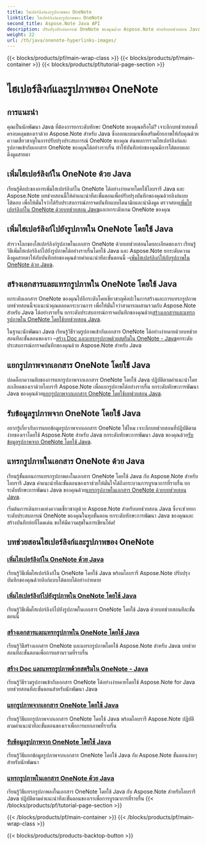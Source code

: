 ```yaml
---
title: ไฮเปอร์ลิงก์และรูปภาพของ OneNote
linktitle: ไฮเปอร์ลิงก์และรูปภาพของ OneNote
second_title: Aspose.Note Java API
description: ปรับปรุงประสบการณ์ OneNote ของคุณด้วย Aspose.Note สำหรับบทช่วยสอน Java เรียนรู้วิธีการเพิ่มไฮเปอร์ลิงก์ แทรกรูปภาพ และแยกข้อมูลรูปภาพได้อย่างราบรื่นด้วยการพัฒนา Java
weight: 22
url: /th/java/onenote-hyperlinks-images/
---
```


{{< blocks/products/pf/main-wrap-class >}}
{{< blocks/products/pf/main-container >}}
{{< blocks/products/pf/tutorial-page-section >}}

# ไฮเปอร์ลิงก์และรูปภาพของ OneNote


## การแนะนำ

คุณเป็นนักพัฒนา Java ที่ต้องการยกระดับทักษะ OneNote ของคุณหรือไม่? เจาะลึกบทช่วยสอนที่ครอบคลุมของเราด้วย Aspose.Note สำหรับ Java ซึ่งออกแบบมาเพื่อเสริมศักยภาพให้กับคุณด้วยความเชี่ยวชาญในการปรับปรุงประสบการณ์ OneNote ของคุณ ค้นพบการรวมไฮเปอร์ลิงก์และรูปภาพเข้ากับเอกสาร OneNote ของคุณได้อย่างราบรื่น ทำให้บันทึกย่อของคุณมีการโต้ตอบและดึงดูดสายตา

## เพิ่มไฮเปอร์ลิงก์ใน OneNote ด้วย Java
 เรียนรู้ศิลปะของการเพิ่มไฮเปอร์ลิงก์ใน OneNote ได้อย่างง่ายดายโดยใช้ไลบรารี Java และ Aspose.Note บทช่วยสอนนี้ให้คำแนะนำทีละขั้นตอนเพื่อปรับปรุงบันทึกของคุณด้วยลิงก์แบบโต้ตอบ เพื่อให้มั่นใจว่าได้รับประสบการณ์การจดบันทึกแบบไดนามิกและน่าดึงดูด ตรวจสอบ[เพิ่มไฮเปอร์ลิงก์ใน OneNote ด้วยบทช่วยสอน Java](./add-hyperlink/)และยกระดับเกม OneNote ของคุณ

## เพิ่มไฮเปอร์ลิงก์ไปยังรูปภาพใน OneNote โดยใช้ Java
 สำรวจโลกของไฮเปอร์ลิงก์รูปภาพในเอกสาร OneNote ด้วยบทช่วยสอนโดยละเอียดของเรา เรียนรู้วิธีเพิ่มไฮเปอร์ลิงก์ไปยังรูปภาพได้อย่างราบรื่นโดยใช้ Java และ Aspose.Note ยกระดับความดึงดูดสายตาให้กับบันทึกย่อของคุณด้วยคำแนะนำทีละขั้นตอนนี้ –[เพิ่มไฮเปอร์ลิงก์ให้กับรูปภาพใน OneNote ด้วย Java](./add-hyperlink-to-image/).

## สร้างเอกสารและแทรกรูปภาพใน OneNote โดยใช้ Java
 ยกระดับเอกสาร OneNote ของคุณไปอีกระดับโดยเชี่ยวชาญศิลปะในการสร้างและการแทรกรูปภาพ บทช่วยสอนนี้จะแนะนำคุณตลอดกระบวนการ เพื่อให้มั่นใจว่าสามารถผสานรวมกับ Aspose.Note สำหรับ Java ได้อย่างราบรื่น ยกระดับประสบการณ์การจดบันทึกของคุณด้วย[สร้างเอกสารและแทรกรูปภาพใน OneNote โดยใช้บทช่วยสอน Java](./build-doc-insert-image/).

 ในฐานะนักพัฒนา Java เรียนรู้วิธีรวมรูปภาพเข้ากับเอกสาร OneNote ได้อย่างง่ายดายด้วยบทช่วยสอนทีละขั้นตอนของเรา –[สร้าง Doc และแทรกรูปภาพด้วยสตรีมใน OneNote - Java](./build-doc-insert-image-stream/)ยกระดับประสบการณ์การจดบันทึกของคุณด้วย Aspose.Note สำหรับ Java

## แยกรูปภาพจากเอกสาร OneNote โดยใช้ Java
 ปลดล็อกความลับของการแยกรูปภาพจากเอกสาร OneNote โดยใช้ Java ปฏิบัติตามคำแนะนำโดยละเอียดของเราด้วยไลบรารี Aspose.Note เพื่อแยกรูปภาพได้อย่างราบรื่น ยกระดับทักษะการพัฒนา Java ของคุณด้วย[แยกรูปภาพจากเอกสาร OneNote โดยใช้บทช่วยสอน Java](./extract-images/).

## รับข้อมูลรูปภาพจาก OneNote โดยใช้ Java
 อยากรู้เกี่ยวกับการแยกข้อมูลรูปภาพจากเอกสาร OneNote ใช่ไหม เจาะลึกบทช่วยสอนที่ปฏิบัติตามง่ายของเราโดยใช้ Aspose.Note สำหรับ Java ยกระดับทักษะการพัฒนา Java ของคุณด้วย[รับข้อมูลรูปภาพจาก OneNote โดยใช้ Java](./get-image-info/).

## แทรกรูปภาพในเอกสาร OneNote ด้วย Java
 เรียนรู้ขั้นตอนการแทรกรูปภาพลงในเอกสาร OneNote โดยใช้ Java กับ Aspose.Note สำหรับไลบรารี Java คำแนะนำทีละขั้นตอนของเราช่วยให้มั่นใจได้ถึงกระบวนการบูรณาการที่ราบรื่น ยกระดับทักษะการพัฒนา Java ของคุณด้วย[แทรกรูปภาพในเอกสาร OneNote ด้วยบทช่วยสอน Java](./insert-image/).

เริ่มต้นการเดินทางแห่งความเชี่ยวชาญด้วย Aspose.Note สำหรับบทช่วยสอน Java ซึ่งจะช่วยยกระดับประสบการณ์ OneNote ของคุณในทุกขั้นตอน ยกระดับทักษะการพัฒนา Java ของคุณและสร้างบันทึกย่อที่โดดเด่น ขอให้มีความสุขในการเขียนโค้ด!
## บทช่วยสอนไฮเปอร์ลิงก์และรูปภาพของ OneNote
### [เพิ่มไฮเปอร์ลิงก์ใน OneNote ด้วย Java](./add-hyperlink/)
เรียนรู้วิธีเพิ่มไฮเปอร์ลิงก์ใน OneNote โดยใช้ Java พร้อมไลบรารี Aspose.Note ปรับปรุงบันทึกของคุณด้วยลิงก์แบบโต้ตอบได้อย่างง่ายดาย
### [เพิ่มไฮเปอร์ลิงก์ไปยังรูปภาพใน OneNote โดยใช้ Java](./add-hyperlink-to-image/)
เรียนรู้วิธีเพิ่มไฮเปอร์ลิงก์ไปยังรูปภาพในเอกสาร OneNote โดยใช้ Java ด้วยบทช่วยสอนทีละขั้นตอนนี้
### [สร้างเอกสารและแทรกรูปภาพใน OneNote โดยใช้ Java](./build-doc-insert-image/)
เรียนรู้วิธีสร้างเอกสาร OneNote และแทรกรูปภาพโดยใช้ Aspose.Note สำหรับ Java บทช่วยสอนทีละขั้นตอนเพื่อการผสานรวมที่ราบรื่น
### [สร้าง Doc และแทรกรูปภาพด้วยสตรีมใน OneNote - Java](./build-doc-insert-image-stream/)
เรียนรู้วิธีรวมรูปภาพเข้ากับเอกสาร OneNote ได้อย่างง่ายดายโดยใช้ Aspose.Note for Java บทช่วยสอนทีละขั้นตอนสำหรับนักพัฒนา Java
### [แยกรูปภาพจากเอกสาร OneNote โดยใช้ Java](./extract-images/)
เรียนรู้วิธีแยกรูปภาพจากเอกสาร OneNote โดยใช้ Java พร้อมไลบรารี Aspose.Note ปฏิบัติตามคำแนะนำทีละขั้นตอนของเราเพื่อการแยกภาพที่ราบรื่น
### [รับข้อมูลรูปภาพจาก OneNote โดยใช้ Java](./get-image-info/)
เรียนรู้วิธีแยกข้อมูลรูปภาพจากเอกสาร OneNote โดยใช้ Java กับ Aspose.Note ขั้นตอนง่ายๆ สำหรับนักพัฒนา
### [แทรกรูปภาพในเอกสาร OneNote ด้วย Java](./insert-image/)
เรียนรู้วิธีแทรกรูปภาพลงในเอกสาร OneNote โดยใช้ Java กับ Aspose.Note สำหรับไลบรารี Java ปฏิบัติตามคำแนะนำทีละขั้นตอนของเราเพื่อการบูรณาการที่ราบรื่น
{{< /blocks/products/pf/tutorial-page-section >}}

{{< /blocks/products/pf/main-container >}}
{{< /blocks/products/pf/main-wrap-class >}}

{{< blocks/products/products-backtop-button >}}
